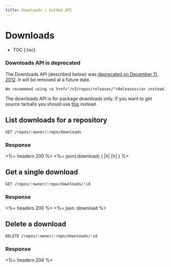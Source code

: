 ```yaml
---
title: Downloads | GitHub API
---
```


# Downloads

* TOC
{:toc}

### Downloads API is deprecated

<div class="alert">
  <p>
    The Downloads API (described below) was
    <a href="https://github.com/blog/1302-goodbye-uploads">deprecated on December 11, 2012</a>.
    It will be removed at a future date.

    We recommend using <a href="/v3/repos/releases/">Releases</a> instead.
  </p>
</div>

The downloads API is for package downloads only. If you want to get
source tarballs you should use [this](/v3/repos/contents/#get-archive-link)
instead.

## List downloads for a repository

    GET /repos/:owner/:repo/downloads

### Response

<%= headers 200 %>
<%= json(:download) { |h| [h] } %>

## Get a single download

    GET /repos/:owner/:repo/downloads/:id

### Response

<%= headers 200 %>
<%= json :download %>

## Delete a download

    DELETE /repos/:owner/:repo/downloads/:id

### Response

<%= headers 204 %>
